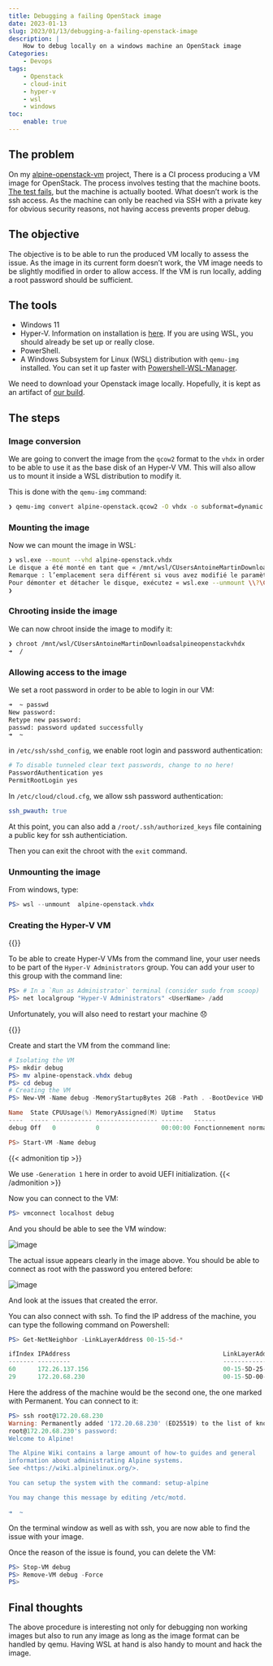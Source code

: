 ```yaml
---
title: Debugging a failing OpenStack image
date: 2023-01-13
slug: 2023/01/13/debugging-a-failing-openstack-image
description: |
    How to debug locally on a windows machine an OpenStack image
Categories:
    - Devops
tags:
    - Openstack
    - cloud-init
    - hyper-v
    - wsl
    - windows
toc:
    enable: true
---
```


## The problem

On my
[alpine-openstack-vm](https://github.com/antoinemartin/alpine-openstack-vm)
project, There is a CI process producing a VM image for OpenStack. The process
involves testing that the machine boots.
[The test fails](https://github.com/antoinemartin/alpine-openstack-vm/actions/runs/3909412713),
but the machine is actually booted. What doesn’t work is the ssh access. As the
machine can only be reached via SSH with a private key for obvious security
reasons, not having access prevents proper debug.

## The objective

The objective is to be able to run the produced VM locally to assess the issue.
As the image in its current form doesn’t work, the VM image needs to be slightly
modified in order to allow access. If the VM is run locally, adding a root
password should be sufficient.

## The tools

- Windows 11
- Hyper-V. Information on installation is
    [here](https://learn.microsoft.com/en-us/virtualization/hyper-v-on-windows/quick-start/enable-hyper-v).
    If you are using WSL, you should already be set up or really close.
- PowerShell.
- A Windows Subsystem for Linux (WSL) distribution with `qemu-img` installed.
    You can set it up faster with
    [Powershell-WSL-Manager](https://mrtn.me/PowerShell-Wsl-Manager/).

We need to download your Openstack image locally. Hopefully, it is kept as an
artifact of
[our build](https://github.com/antoinemartin/alpine-openstack-vm/actions/runs/3909412713).

## The steps

### Image conversion

We are going to convert the image from the `qcow2` format to the `vhdx` in order
to be able to use it as the base disk of an Hyper-V VM. This will also allow us
to mount it inside a WSL distribution to modify it.

This is done with the `qemu-img` command:

```bash
❯ qemu-img convert alpine-openstack.qcow2 -O vhdx -o subformat=dynamic alpine-openstack.vhdx
```

### Mounting the image

Now we can mount the image in WSL:

```bash
❯ wsl.exe --mount --vhd alpine-openstack.vhdx
Le disque a été monté en tant que « /mnt/wsl/CUsersAntoineMartinDownloadsalpineopenstackvhdx ».
Remarque : l’emplacement sera différent si vous avez modifié le paramètre automount.root dans /etc/wsl.conf.
Pour démonter et détacher le disque, exécutez « wsl.exe --unmount \\?\C:\Users\AntoineMartin\Downloads\alpine-openstack.vhdx ».
❯
```

### Chrooting inside the image

We can now chroot inside the image to modify it:

```bash
❯ chroot /mnt/wsl/CUsersAntoineMartinDownloadsalpineopenstackvhdx
➜  /
```

### Allowing access to the image

We set a root password in order to be able to login in our VM:

```bash
➜  ~ passwd
New password:
Retype new password:
passwd: password updated successfully
➜  ~
```

in `/etc/ssh/sshd_config`, we enable root login and password authentication:

```bash
# To disable tunneled clear text passwords, change to no here!
PasswordAuthentication yes
PermitRootLogin yes
```

In `/etc/cloud/cloud.cfg`, we allow ssh password authentication:

```yaml
ssh_pwauth: true
```

At this point, you can also add a `/root/.ssh/authorized_keys` file containing a
public key for ssh authenticiation.

Then you can exit the chroot with the `exit` command.

### Unmounting the image

From windows, type:

```powershell
PS> wsl --unmount  alpine-openstack.vhdx
```

### Creating the Hyper-V VM

{{<admonition warning>}}

To be able to create Hyper-V VMs from the command line, your user needs to be
part of the `Hyper-V Administrators` group. You can add your user to this group
with the command line:

```powershell
PS> # In a `Run as Administrator` terminal (consider sudo from scoop)
PS> net localgroup "Hyper-V Administrators" <UserName> /add
```

Unfortunately, you will also need to restart your machine 😞

{{</admonition>}}

Create and start the VM from the command line:

```powershell
# Isolating the VM
PS> mkdir debug
PS> mv alpine-openstack.vhdx debug
PS> cd debug
# Creating the VM
PS> New-VM -Name debug -MemoryStartupBytes 2GB -Path . -BootDevice VHD -VHDPath .\alpine-openstack.vhdx -SwitchName "Default Switch" -Generation 1

Name  State CPUUsage(%) MemoryAssigned(M) Uptime   Status                Version
----  ----- ----------- ----------------- ------   ------                -------
debug Off   0           0                 00:00:00 Fonctionnement normal 11.0

PS> Start-VM -Name debug
```

{{< admonition tip >}}

We use `-Generation 1` here in order to avoid UEFI initialization.
{{< /admonition >}}

Now you can connect to the VM:

```powershell
PS> vmconnect localhost debug
```

And you should be able to see the VM window:

![image](/images/57d67816-b3f8-491d-b681-aa56e4be79f1.png)

The actual issue appears clearly in the image above. You should be able to
connect as root with the password you entered before:

![image](/images/f3769ee0-7eba-4322-aef9-9cab9d0b0001.png)

And look at the issues that created the error.

You can also connect with ssh. To find the IP address of the machine, you can
type the following command on Powershell:

```powershell
PS> Get-NetNeighbor -LinkLayerAddress 00-15-5d-*

ifIndex IPAddress                                          LinkLayerAddress      State       PolicyStore
------- ---------                                          ----------------      -----       -----------
60      172.26.137.156                                     00-15-5D-25-05-1D     Reachable   ActiveStore
29      172.20.68.230                                      00-15-5D-00-3F-24     Permanent   ActiveStore
```

Here the address of the machine would be the second one, the one marked with
Permanent. You can connect to it:

```powershell
PS> ssh root@172.20.68.230
Warning: Permanently added '172.20.68.230' (ED25519) to the list of known hosts.
root@172.20.68.230's password:
Welcome to Alpine!

The Alpine Wiki contains a large amount of how-to guides and general
information about administrating Alpine systems.
See <https://wiki.alpinelinux.org/>.

You can setup the system with the command: setup-alpine

You may change this message by editing /etc/motd.

➜  ~
```

On the terminal window as well as with ssh, you are now able to find the issue
with your image.

Once the reason of the issue is found, you can delete the VM:

```powershell
PS> Stop-VM debug
PS> Remove-VM debug -Force
PS>
```

## Final thoughts

The above procedure is interesting not only for debugging non working images but
also to run any image as long as the image format can be handled by qemu. Having
WSL at hand is also handy to mount and hack the image.
